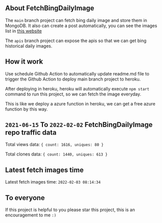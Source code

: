 ## About FetchBingDailyImage

The `main` branch project can fetch bing daily image and store them in MongoDB.
It also can create a post automatically, you can see the images list in [this website](https://oursalbum.netlify.app)

The `apis` branch project can expose the apis so that we can get bing historical daily images.

## How it work

Use schedule Github Action to automatically update readme.md file to trigger the Github Action to deploy main branch project to heroku.

After deploying in heroku, heroku will automatically execute `npm start` command to run this project, so we can fetch the image everyday.

This is like we deploy a azure function in heroku, we can get a free azure function by this way.

## `2021-06-15` To `2022-02-02` FetchBingDailyImage repo traffic data

Total views data: `{ count: 1616, uniques: 80 }`

Total clones data: `{ count: 1440, uniques: 613 }`

## Latest fetch images time

Latest fetch images time: `2022-02-03 08:14:34`

## To everyone

If this project is helpful to you please star this project, this is an encouragement to me `:)`




